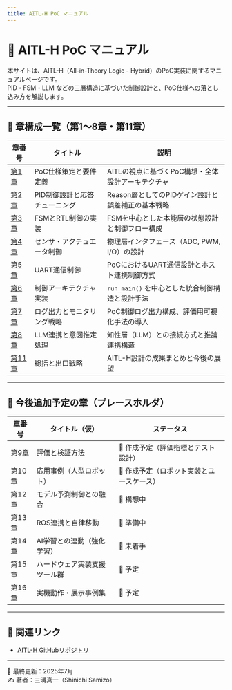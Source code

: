 ```yaml
---
title: AITL-H PoC マニュアル
---
```


# 📘 AITL-H PoC マニュアル

本サイトは、AITL-H（All-in-Theory Logic - Hybrid）のPoC実装に関するマニュアルページです。  
PID・FSM・LLM などの三層構造に基づいた制御設計と、PoC仕様への落とし込み方を解説します。

---

## 📂 章構成一覧（第1〜8章・第11章）

| 章番号 | タイトル | 説明 |
|--------|----------|------|
| [第1章](chapter01_aitl_architecture.md) | PoC仕様策定と要件定義 | AITLの視点に基づくPoC構想・全体設計アーキテクチャ |
| [第2章](chapter02_pid_design.md) | PID制御設計と応答チューニング | Reason層としてのPIDゲイン設計と誤差補正の基本戦略 |
| [第3章](chapter03_fsm_design.md) | FSMとRTL制御の実装 | FSMを中心とした本能層の状態設計と制御フロー構成 |
| [第4章](chapter04_sensor_interface.md) | センサ・アクチュエータ制御 | 物理層インタフェース（ADC, PWM, I/O）の設計 |
| [第5章](chapter05_uart_control.md) | UART通信制御 | PoCにおけるUART通信設計とホスト連携制御方式 |
| [第6章](chapter06_run_main_arch.md) | 制御アーキテクチャ実装 | `run_main()` を中心とした統合制御構造と設計手法 |
| [第7章](chapter07_log_monitoring.md) | ログ出力とモニタリング戦略 | PoC制御ログ出力構成、評価用可視化手法の導入 |
| [第8章](chapter08_llm_integration.md) | LLM連携と意図推定処理 | 知性層（LLM）との接続方式と推論連携構造 |
| [第11章](chapter11_exit_strategy.md) | 総括と出口戦略 | AITL-H設計の成果まとめと今後の展望 |

---

## 🧩 今後追加予定の章（プレースホルダ）

| 章番号 | タイトル（仮） | ステータス |
|--------|----------------|------------|
| 第9章 | 評価と検証方法 | 🔧 作成予定（評価指標とテスト設計） |
| 第10章 | 応用事例（人型ロボット） | 🔧 作成予定（ロボット実装とユースケース） |
| 第12章 | モデル予測制御との融合 | 🔧 構想中 |
| 第13章 | ROS連携と自律移動 | 🔧 準備中 |
| 第14章 | AI学習との連動（強化学習） | 🔧 未着手 |
| 第15章 | ハードウェア実装支援ツール群 | 🔧 予定 |
| 第16章 | 実機動作・展示事例集 | 🔧 予定 |

---

## 🔗 関連リンク

- [AITL-H GitHubリポジトリ](https://github.com/Samizo-AITL/AITL-H)

---

📅 最終更新：2025年7月  
✍️ 著者：三溝真一（Shinichi Samizo）
